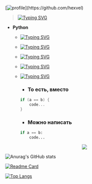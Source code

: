 [![profile](https://readme-typing-svg.herokuapp.com?font=Fira+Code&size=30&duration=3000&pause=100&center=true&vCenter=true&width=700&lines=Hello%2C+my+name+is+Dilmurod.;I++am+a+front-end+developer.)](https://github.com/hexvel)

>[![Typing SVG](https://readme-typing-svg.herokuapp.com?font=Fira+Code&size=30&duration=3000&pause=900&center=true&vCenter=true&multiline=true&width=1800&height=80&lines=%D0%92+%D0%BD%D0%B0%D1%81%D1%82%D0%BE%D1%8F%D1%89%D0%B8%D0%B9+%D0%BC%D0%BE%D0%BC%D0%B5%D0%BD%D1%82+%D1%8F+%D1%8F%D0%B2%D0%BB%D1%8F%D1%8E%D1%81%D1%8C+Front-end+%D0%A0%D0%B0%D0%B7%D1%80%D0%B0%D0%B1%D0%BE%D1%82%D1%87%D0%B8%D0%BA%D0%BE%D0%BC+%D0%B8+%D0%BF%D1%80%D0%BE%D1%81%D1%82%D0%BE+%D0%BE%D0%B1%D0%BE%D0%B6%D0%B0%D1%8E+%D1%8F%D0%B7%D1%8B%D0%BA+%D0%BF%D1%80%D0%BE%D0%B3%D1%80%D0%B0%D0%BC%D0%BC%D0%B8%D1%80%D0%BE%D0%B2%D0%B0%D0%BD%D0%B8%D1%8F+Python)](https://github.com/hexvel)

- **Python**
  - [![Typing SVG](https://readme-typing-svg.herokuapp.com?font=Fira+Code&duration=3000&pause=100&center=true&vCenter=true&multiline=true&width=1024&height=80&lines=%D0%92%D1%8B%D1%81%D0%BE%D0%BA%D0%BE%D1%83%D1%80%D0%BE%D0%B2%D0%BD%D0%B5%D0%B2%D1%8B%D0%B9+%D1%8F%D0%B7%D1%8B%D0%BA+%D0%BF%D1%80%D0%BE%D0%B3%D1%80%D0%B0%D0%BC%D0%BC%D0%B8%D1%80%D0%BE%D0%B2%D0%B0%D0%BD%D0%B8%D1%8F+%D0%BE%D0%B1%D1%89%D0%B5%D0%B3%D0%BE+%D0%BD%D0%B0%D0%B7%D0%BD%D0%B0%D1%87%D0%B5%D0%BD%D0%B8%D1%8F+%D1%81+%D0%B4%D0%B8%D0%BD%D0%B0%D0%BC%D0%B8%D1%87%D0%B5%D1%81%D0%BA%D0%BE%D0%B9;%D1%81%D1%82%D1%80%D0%BE%D0%B3%D0%BE%D0%B9+%D1%82%D0%B8%D0%BF%D0%B8%D0%B7%D0%B0%D1%86%D0%B8%D0%B5%D0%B9+%D0%B8+%D0%B0%D0%B2%D1%82%D0%BE%D0%BC%D0%B0%D1%82%D0%B8%D1%87%D0%B5%D1%81%D0%BA%D0%B8%D0%BC+%D1%83%D0%BF%D1%80%D0%B0%D0%B2%D0%BB%D0%B5%D0%BD%D0%B8%D0%B5%D0%BC+%D0%BF%D0%B0%D0%BC%D1%8F%D1%82%D1%8C%D1%8E)](https://github.com/hexvel)
  
  - [![Typing SVG](https://readme-typing-svg.herokuapp.com?font=Fira+Code&duration=3000&pause=100&center=true&vCenter=true&multiline=true&width=1200&height=80&lines=%D0%9E%D1%80%D0%B8%D0%B5%D0%BD%D1%82%D0%B8%D1%80%D0%BE%D0%B2%D0%B0%D0%BD%D0%BD%D1%8B%D0%B9+%D0%BD%D0%B0+%D0%BF%D0%BE%D0%B2%D1%8B%D1%88%D0%B5%D0%BD%D0%B8%D0%B5+%D0%BF%D1%80%D0%BE%D0%B8%D0%B7%D0%B2%D0%BE%D0%B4%D0%B8%D1%82%D0%B5%D0%BB%D1%8C%D0%BD%D0%BE%D1%81%D1%82%D0%B8+%D1%80%D0%B0%D0%B7%D1%80%D0%B0%D0%B1%D0%BE%D1%82%D1%87%D0%B8%D0%BA%D0%B0+%D1%87%D0%B8%D1%82%D0%B0%D0%B5%D0%BC%D0%BE%D1%81%D1%82%D0%B8+%D0%BA%D0%BE%D0%B4%D0%B0+%D0%B8+%D0%B5%D0%B3%D0%BE+%D0%BA%D0%B0%D1%87%D0%B5%D1%81%D1%82%D0%B2%D0%B0%2C;%D0%B0+%D1%82%D0%B0%D0%BA%D0%B6%D0%B5+%D0%BD%D0%B0+%D0%BE%D0%B1%D0%B5%D1%81%D0%BF%D0%B5%D1%87%D0%B5%D0%BD%D0%B8%D0%B5+%D0%BF%D0%B5%D1%80%D0%B5%D0%BD%D0%BE%D1%81%D0%B8%D0%BC%D0%BE%D1%81%D1%82%D0%B8+%D0%BD%D0%B0%D0%BF%D0%B8%D1%81%D0%B0%D0%BD%D0%BD%D1%8B%D1%85+%D0%BD%D0%B0+%D0%BD%D1%91%D0%BC+%D0%BF%D1%80%D0%BE%D0%B3%D1%80%D0%B0%D0%BC%D0%BC)](https://github.com/hexvel)

  - [![Typing SVG](https://readme-typing-svg.herokuapp.com?font=Fira+Code&duration=3000&pause=100&center=true&vCenter=true&multiline=true&width=1024&height=80&lines=%D0%AF%D0%B7%D1%8B%D0%BA+%D1%8F%D0%B2%D0%BB%D1%8F%D0%B5%D1%82%D1%81%D1%8F+%D0%BF%D0%BE%D0%BB%D0%BD%D0%BE%D1%81%D1%82%D1%8C%D1%8E+%D0%BE%D0%B1%D1%8A%D0%B5%D0%BA%D1%82%D0%BD%D0%BE-%D0%BE%D1%80%D0%B8%D0%B5%D0%BD%D1%82%D0%B8%D1%80%D0%BE%D0%B2%D0%B0%D0%BD%D0%BD%D1%8B%D0%BC+%D0%B2+%D1%82%D0%BE%D0%BC+%D0%BF%D0%BB%D0%B0%D0%BD%D0%B5;%D1%87%D1%82%D0%BE+%D0%B2%D1%81%D1%91+%D1%8F%D0%B2%D0%BB%D1%8F%D0%B5%D1%82%D1%81%D1%8F+%D0%BE%D0%B1%D1%8A%D0%B5%D0%BA%D1%82%D0%B0%D0%BC%D0%B8)](https://github.com/hexvel)

  - [![Typing SVG](https://readme-typing-svg.herokuapp.com?font=Fira+Code&duration=3000&pause=900&center=true&vCenter=true&multiline=true&width=1024&height=80&lines=%D0%9D%D0%B5%D0%BE%D0%B1%D1%8B%D1%87%D0%BD%D0%BE%D0%B9+%D0%BE%D1%81%D0%BE%D0%B1%D0%B5%D0%BD%D0%BD%D0%BE%D1%81%D1%82%D1%8C%D1%8E+%D1%8F%D0%B7%D1%8B%D0%BA%D0%B0+%D1%8F%D0%B2%D0%BB%D1%8F%D0%B5%D1%82%D1%81%D1%8F+%D0%B2%D1%8B%D0%B4%D0%B5%D0%BB%D0%B5%D0%BD%D0%B8%D0%B5+%D0%B1%D0%BB%D0%BE%D0%BA%D0%BE%D0%B2+%D0%BA%D0%BE%D0%B4%D0%B0+%D0%BF%D1%80%D0%BE%D0%B1%D0%B5%D0%BB%D1%8C%D0%BD%D1%8B%D0%BC%D0%B8+%D0%BE%D1%82%D1%81%D1%82%D1%83%D0%BF%D0%B0%D0%BC%D0%B8)](https://github.com/hexvel)
  
  - [![Typing SVG](https://readme-typing-svg.herokuapp.com?font=Fira+Code&duration=3000&pause=900&center=true&vCenter=true&multiline=true&width=1024&height=80&lines=%D0%92%D0%BC%D0%B5%D1%81%D1%82%D0%BE+%D1%84%D0%B8%D0%B3%D1%83%D1%80%D0%BD%D1%8B%D1%85+%D1%81%D0%BA%D0%BE%D0%B1%D0%BE%D0%BA+%D0%B8%D1%81%D0%BF%D0%BE%D0%BB%D1%8C%D0%B7%D1%83%D1%8E%D1%82%D1%81%D1%8F+%D0%BE%D1%82%D1%81%D1%82%D1%83%D0%BF%D1%8B)](https://github.com/hexvel)
    - ### То есть, вместо
    ```cs
    if (a == b) {
        code...
    }
    ```
    - ### Можно написать
    ```python
    if a == b:
        code...
    ```

<p align="center">
  <a href="https://github.com/hexvel">
    <img src="https://skillicons.dev/icons?i=py,git,cs,cmake,c,css,dotnet,stackoverflow,mysql,sqlite,js,vim" />
  </a>
</p>


![Anurag's GitHub stats](https://github-readme-stats.vercel.app/api?username=hexvel&show_icons=true&theme=radical)

[![Readme Card](https://github-readme-stats.vercel.app/api/pin/?username=hexvel&repo=hexvel_lp)](https://github.com/hexvel)

[![Top Langs](https://github-readme-stats.vercel.app/api/top-langs/?username=hexvel&layout=compact)](https://github.com/hexvel)

